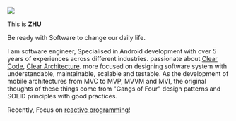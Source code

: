 ![](https://stayrelevant.globant.com/wp-content/uploads/2020/02/reactive-programming-in-backend-languages.png)

This is **ZHU**

Be ready with Software to change our daily life.

I am software engineer, Specialised in Android development with over 5 years of experiences across different
industries. passionate about [Clear Code](https://www.goodreads.com/book/show/3735293-clean-code), [Clear Architecture](https://www.goodreads.com/book/show/18043011-clean-architecture?ref=nav_sb_ss_1_14). more focused on designing software system with understandable, maintainable, scalable and testable.
As the development of mobile architectures from MVC to MVP, MVVM and MVI, the original thoughts of these things come from "Gangs of Four" design patterns and SOLID principles with good practices.

Recently, Focus on [reactive programming](http://reactivex.io)!
